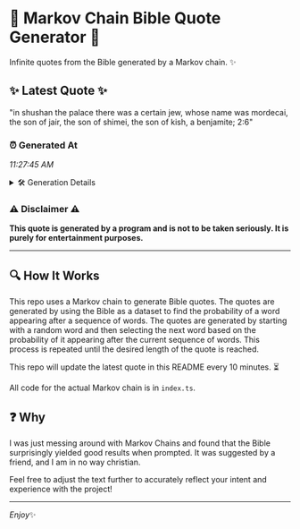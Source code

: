 # 📖 Markov Chain Bible Quote Generator 📖

Infinite quotes from the Bible generated by a Markov chain. ✨

## ✨ Latest Quote ✨
"in shushan the palace there was a certain jew, whose name was mordecai, the son of jair, the son of shimei, the son of kish, a benjamite; 2:6"

### ⏰ Generated At
*11:27:45 AM*

<details>
    <summary>🛠️ Generation Details</summary>
    <p>
        <strong>🌱 Seed:</strong> in<br>
        <strong>🔄 Iterations:</strong> 27<br>
        <strong>📜 Context History:</strong><br>[ in ]: shushan<br>[ in, shushan ]: the<br>[ in, shushan, the ]: palace<br>[ in, shushan, the, palace ]: there<br>[ in, shushan, the, palace, there ]: was<br>[ in, shushan, the, palace, there, was ]: a<br>[ shushan, the, palace, there, was, a ]: certain<br>[ the, palace, there, was, a, certain ]: jew,<br>[ palace, there, was, a, certain, jew, ]: whose<br>[ there, was, a, certain, jew,, whose ]: name<br>[ was, a, certain, jew,, whose, name ]: was<br>[ a, certain, jew,, whose, name, was ]: mordecai,<br>[ certain, jew,, whose, name, was, mordecai, ]: the<br>[ jew,, whose, name, was, mordecai,, the ]: son<br>[ whose, name, was, mordecai,, the, son ]: of<br>[ name, was, mordecai,, the, son, of ]: jair,<br>[ was, mordecai,, the, son, of, jair, ]: the<br>[ mordecai,, the, son, of, jair,, the ]: son<br>[ the, son, of, jair,, the, son ]: of<br>[ son, of, jair,, the, son, of ]: shimei,<br>[ of, jair,, the, son, of, shimei, ]: the<br>[ jair,, the, son, of, shimei,, the ]: son<br>[ the, son, of, shimei,, the, son ]: of<br>[ son, of, shimei,, the, son, of ]: kish,<br>[ of, shimei,, the, son, of, kish, ]: a<br>[ shimei,, the, son, of, kish,, a ]: benjamite;<br>[ the, son, of, kish,, a, benjamite; ]: 2:6<br>
    </p>
</details>

### ⚠️ Disclaimer ⚠️
**This quote is generated by a program and is not to be taken seriously. It is purely for entertainment purposes.**

---

## 🔍 How It Works

This repo uses a Markov chain to generate Bible quotes. The quotes are generated by using the Bible as a dataset to find the probability of a word appearing after a sequence of words. The quotes are generated by starting with a random word and then selecting the next word based on the probability of it appearing after the current sequence of words. This process is repeated until the desired length of the quote is reached.

This repo will update the latest quote in this README every 10 minutes. ⏳

All code for the actual Markov chain is in `index.ts`.

## ❓ Why

I was just messing around with Markov Chains and found that the Bible surprisingly yielded good results when prompted. 
It was suggested by a friend, and I am in no way christian.

Feel free to adjust the text further to accurately reflect your intent and experience with the project!

---

*Enjoy*✨
